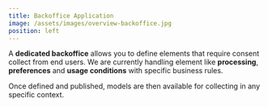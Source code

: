 ```yaml
---
title: Backoffice Application
image: /assets/images/overview-backoffice.jpg
position: left
---
```


A **dedicated backoffice** allows you to define elements that require consent collect from end users. 
We are currently handling element like **processing**, **preferences** and **usage conditions** with specific business rules.   

Once defined and published, models are then available for collecting in any specific context.  
